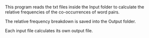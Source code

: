 This program reads the txt files inside the Input folder to calculate the relative frequencies of the co-occurrences of word pairs.

The relative frequency breakdown is saved into the Output folder.

Each input file calculates its own output file.
